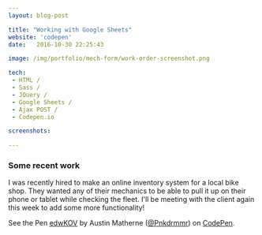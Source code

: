 ```yaml
---
layout: blog-post

title: "Working with Google Sheets"
website: 'codepen'
date:   2016-10-30 22:25:43

image: /img/portfolio/mech-form/work-order-screenshot.png 

tech:
 - HTML /
 - Sass /
 - JQuery /
 - Google Sheets / 
 - Ajax POST / 
 - Codepen.io

screenshots:

---
```


<style type="text/css">
	.portfolio .image-tint {
		background:rgba(21,22,28,1);
  	}
  	.portfolio .screenshots {
  		display: none;
  	}
</style>

### Some recent work

I was recently hired to make an online inventory system for a local bike shop. They wanted any of their mechanics to be able to pull it up on their phone or tablet while checking the fleet. I'll be meeting with the client again this week to add some more functionality! 

<!--break-->

<p data-height="600" data-theme-id="0" data-slug-hash="edwKOV" data-default-tab="result" data-user="Pnkdrmmr" data-embed-version="2" data-pen-title="edwKOV" data-preview="true" class="codepen">See the Pen <a href="http://codepen.io/Pnkdrmmr/pen/edwKOV/">edwKOV</a> by Austin Matherne (<a href="http://codepen.io/Pnkdrmmr">@Pnkdrmmr</a>) on <a href="http://codepen.io">CodePen</a>.</p>
<script async src="https://production-assets.codepen.io/assets/embed/ei.js"></script>



